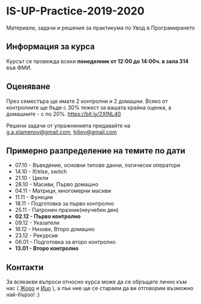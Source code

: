 # IS-UP-Practice-2019-2020
Материали, задачи и решения за практикума по Увод в Програмирането

## Информация за курса
Курсът се провежда всеки **понеделник от 12:00 до 14:00ч. в зала 314** във ФМИ.

## Оценяване

През семестъра ще имате 2 контролни и 2 домашни. Всяко от контролните ще бъде с 30% тежест за вашата крайна оценка, а домашните - с по 20%. https://bit.ly/2XlNL40  

Решени задачи от упражненията предавайте на g.a.stamenov@gmail.com, hiliev@gmail.com

## Примерно разпределение на темите по дати

* 07.10 - Въведение, основни типове данни, логически оператори
* 14.10 - If/else, switch
* 21.10 - Цикли
* 28.10 - Масиви, Първо домашно
* 04.11 - Матрици, многомерни масиви
* 11.11 - Функции
* 18.11 - Подготовка за първо контролно
* 25.11 - Патронен празник(неучебен ден)
* **02.12 - Първо контролно**
* 09.12 - Указатели
* 16.12 - Низове, Второ домашно
* 23.12 - Рекурсия
* 06.01 - Подготовка за второ контролно
* **13.01 - Второ контролно**

## Контакти
За всякакви въпроси относно курса може да се обръщате лично към нас ( [Жоро](https://www.facebook.com/georgi.stamenov.12)  и [Ицо](https://www.facebook.com/ico.iliev.31) ), а пък ние ще се стараем да ви отговорим възможно най-бързо! :)

